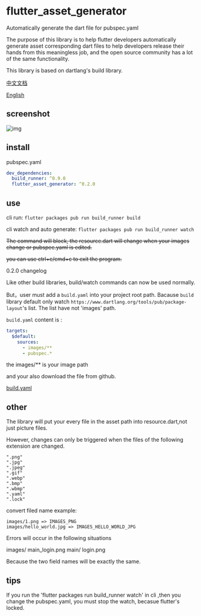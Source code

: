 # flutter_asset_generator

Automatically generate the dart file for pubspec.yaml

The purpose of this library is to help flutter developers automatically generate asset corresponding dart files to help developers release their hands from this meaningless job, and the open source community has a lot of the same functionality.

This library is based on dartlang's build library.

[中文文档](https://github.com/CaiJingLong/flutter_resource_generator/blob/master/README_CHN.md)

[English](https://github.com/CaiJingLong/flutter_resource_generator)

## screenshot

![img](https://github.com/CaiJingLong/some_asset/blob/master/flutter_resource_generator.gif)

## install

pubspec.yaml

```yaml
dev_dependencies:
  build_runner: ^0.9.0
  flutter_asset_generator: ^0.2.0
```

## use

cli run: `flutter packages pub run build_runner build`

cli watch and auto generate: `flutter packages pub run build_runner watch`

~~The command will block, the resource.dart will change when your images change or pubspec.yaml is edited.~~

~~you can use ctrl+c/cmd+c to exit the program.~~


0.2.0 changelog

Like other build libraries, build/watch commands can now be used normally.

But，user must add a `build.yaml` into your project root path. Bacause `build` library default only watch `https://www.dartlang.org/tools/pub/package-layout`'s list. The list have not 'images' path.

`build.yaml` content is :

```yaml
targets:
  $default:
    sources:
      - images/**
      - pubspec.*
```

the images/** is your image path

and your also download the file from github.   

[build.yaml](https://github.com/CaiJingLong/flutter_resource_generator/releases/download/v0.2.0/build.yaml)

## other

The library will put your every file in the asset path into resource.dart,not just picture files.

However, changes can only be triggered when the files of the following extension are changed.

```
".png"
".jpg"
".jpeg"
".gif"
".webp"
".bmp"
".wbmp"
".yaml"
".lock"
```

convert filed name example:

    images/1.png => IMAGES_PNG
    images/hello_world.jpg => IMAGES_HELLO_WORLD_JPG


Errors will occur in the following situations

  images/
    main_login.png
    main/
      login.png


Because the two field names will be exactly the same.


## tips

If you run the 'flutter packages run build_runner watch' in cli ,then you change the pubspec.yaml, you must stop the watch, becasue flutter's locked.
